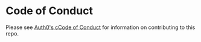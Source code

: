 # Code of Conduct

Please see [Auth0's cCode of Conduct](https://github.com/auth0/open-source-template/blob/master/CODE-OF-CONDUCT.md) for information on contributing to this repo.

